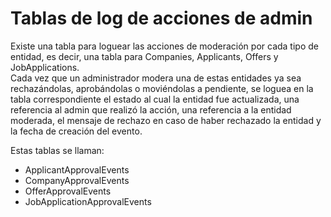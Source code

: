 # Tablas de log de acciones de admin

Existe una tabla para loguear las acciones de moderación por cada tipo de entidad,
es decir, una tabla para Companies, Applicants, Offers y JobApplications.  
Cada vez que un administrador modera una de estas entidades ya sea rechazándolas, 
aprobándolas o moviéndolas a pendiente, se loguea en la tabla correspondiente el estado
al cual la entidad fue actualizada, una referencia al admin que realizó la acción,
una referencia a la entidad moderada, el mensaje de rechazo en caso de haber rechazado 
la entidad y la fecha de creación del evento.

Estas tablas se llaman:
 * ApplicantApprovalEvents
 * CompanyApprovalEvents
 * OfferApprovalEvents
 * JobApplicationApprovalEvents
